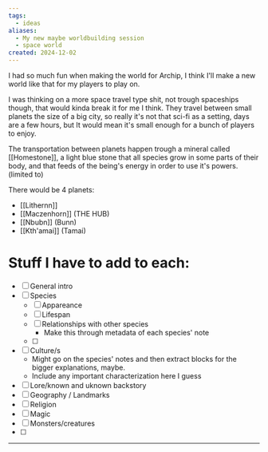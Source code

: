 ```yaml
---
tags:
  - ideas
aliases:
  - My new maybe worldbuilding session
  - space world
created: 2024-12-02
---
```

I had so much fun when making the world for Archip, I think I'll make a new world like that for my players to play on.

I was thinking on a more space travel type shit, not trough spaceships though, that would kinda break it for me I think. They travel between small planets the size of a big city, so really it's not that sci-fi as a setting, days are a few hours, but It would mean it's small enough for a bunch of players to enjoy.

The transportation between planets happen trough a mineral called [[Homestone]], a light blue stone that all species grow in some parts of their body, and that feeds of   the being's energy in order to use it's powers. (limited to)

There would be 4 planets:
- [[Lithernn]]
- [[Maczenhorn]]  (THE HUB)
- [[Nbubn]] (Bunn)
- [[Kth'amai]] (Tamai)

# Stuff I have to add to each:

- [ ] General intro
- [ ] Species
	- [ ] Appareance
	- [ ] Lifespan
	- [ ] Relationships with other species
		- Make this through metadata of each species' note
	- [ ] 
- [ ] Culture/s
	- Might go on the species' notes and then extract blocks for the bigger explanations, maybe.
	- Include any important characterization here I guess
- [ ] Lore/known and uknown backstory 
- [ ] Geography / Landmarks
- [ ] Religion
- [ ] Magic
- [ ] Monsters/creatures
- [ ] 




---